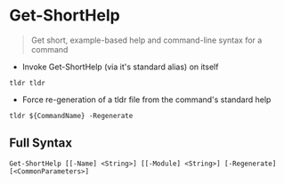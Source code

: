 # Get-ShortHelp

> Get short, example-based help and command-line syntax for a command

- Invoke Get-ShortHelp (via it's standard alias) on itself

`tldr tldr`

- Force re-generation of a tldr file from the command's standard help

`tldr ${CommandName} -Regenerate`

## Full Syntax

`Get-ShortHelp [[-Name] <String>] [[-Module] <String>] [-Regenerate] [<CommonParameters>]`

